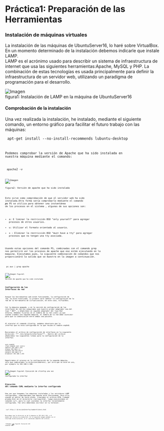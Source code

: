 # Práctica1: Preparación de las Herramientas
### Instalación de máquinas virtuales
La instalación de las máquinas de UbuntuServer16, lo haré sobre VirtualBox.
En un momento determinado de la instalación debemos indicarle que instale LAMP.   
LAMP es el acrónimo usado para describir un sistema de infraestructura de internet que usa las siguientes herramientas:Apache, MySQL y PHP. La combinación de estas tecnologías es usada principalmente para definir la infraestructura de un servidor web, utilizando un paradigma de programación para el desarrollo.

![Imagen][im1]  
figura1: Instalación de LAMP en la máquina de UbuntuServer16


#### Comprobación de la instalación
Una vez realizada la instalación, he instalado, mediante el siguiente comando, un entorno gráfico para facilitar el futuro trabajo con las máquinas:

<code>  apt-get install --no-install-recommends lubuntu-desktop <code>


Podemos comprobar la versión de Apache que ha sido instalada en nuestra máquina mediante el comando:

<code> apache2 -v <code>

![Imagen][im2]  
figura2: Versión de apache que ha sido instalada

 Esto sirve como comprobación de que el servidor web ha sido instalada.Otra forma sería comprobarlo mediante el comando ***ps***
PS se utiliza para obtener una instantánea de los procesos en el sistema , algunas de sus opciones son:
* a: E liminar la restricción BSD "only yourself" para agregar procesos de otros usuarios.
* u: Utilizar el formato orientado al usuario.
*  x : Eliminar la restricción BSD "must have a tty" para agregar procesos que no tengan una tty asociada.

Usando estas opciones del comando PS, combinadas con el comando grep nos permitirá ver los procesos de apache que ese están ejecutando en la maquina. Ejecutamos pues, la siguiente combinación de comandos que nos proporcionará la salida que se muestra en la imagen a continuación.

 <code> ps aux | grep apache <code>

 ![Imagen][im3]
figura3: Versión de apache que ha sido instalada

### Configuración de las Interfaces de red
Aunque las herramientas web están funcionando, la configuración de red, no está finalizada. Lo primero será cambiar la configuración de la red de la herramienta de virtualización, en este caso, VirtualBox.

Con la máquina apagada, y en la sección de configuración de las interfaces de red nos aseguramos que  nuestro primer adaptador sea del tipo * NAT*, y añadiremos un segundo adaptador del tipo *Red Interna*. Debemos fijarnos en el nombre de la red (inet) ya que cuando creemos una segunda máquina, el nombre de la red debe coincidir para que la comunicación entre ambas sea posible.

Al ejecutar el comando *ifconfig*, podemos observara que la interfaz que no está configurada es la que recibe el nombre enp0s8.

Buscaremos el archivo de configuración de interfaces en la siguiente dirección: *** /etc/network/interfaces***.. Dentro del archivo añadiremos las siguientes líneas para la configuración de la interfaz:
~~~
auto enp0s8
iface enp0s8 inet static
address 192.168.1.101
ateway 192.168.1.1
netmask 255.255.255.0
network 192.168.1.0
broadcast 192.168.1.255
~~~

Repetiremos el proceso en la configuración de la segunda máquina, sólo que cambiaremos la dirección(address), por otra que no esté en uso, por ejemplo la 192.168.1.100.

![Imagen][im4]
figura4: Ejecución de *ifconfig* una vez configurada la interfaz

### Ejecución del comando CURL mediante la interfaz configurada

Una vez que tengamos las máquinas instaladas y los servidores LAMP configurados,
comprobaremos  que  Apache  está  funcionando.  Para  ello,  usando  un  editor  de  texto
plano, crearemos el archivo HTML llamado prueba.html en el directorio /var/www/html, luego ejecutaremos el comando curl, para lo cual usaremos la interfaz recientemente configurada. Tan sólo deberemos escribir en la terminal:

<code> curl http:// direcciónInterfaz/nombrefichero.html <code>

Recordemos que la dirección ip de la máquina es 192.168.1.101, y el nombre del archivo es prueba.html. En la siguiente imagen podemos ver el resultado dicha ejecución, es el contenido completo del archivo.

![Imagen] [im5]
figura5: Ejecución del comando CURL



[im1]: Imagenes/P1.png
"Instalación de LAMP en la máquina de UbuntuServer16"

[im2]: Imagenes/versionapache.png
  "Versión de apache que ha sido instalada"

[im3]:Imagenes/apache.png
  "Versión de apache que ha sido instalada"

[im4]: Imagenes/interfaz.png
  "Ejecución de *ifconfig* una vez configurada la interfaz"

[im5]: Imagenes/funciona.png
"Ejecución del comando CURL"

